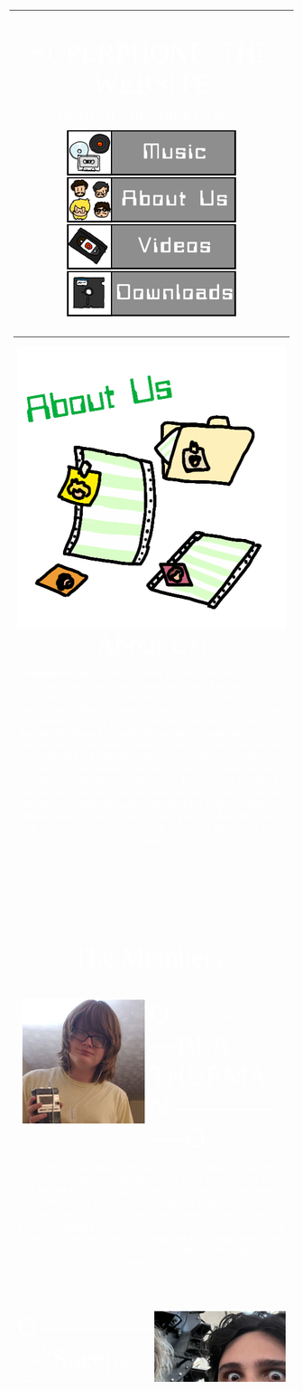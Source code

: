 <html>

<head>
<meta http-equiv="Content-Language" content="en-us">
<meta http-equiv="Content-Type" content="text/html; charset=windows-1252">
<title>Superhome</title>
<meta name="description" content="The landing page of the superphone webzone">
</head>

<body background="Untitled564_20221218200802.png">

<table border="0" cellpadding="0" cellspacing="0" width="1220" height="2427">
	<!-- MSTableType="layout" -->
	<tr>
		<td valign="top" height="249">
		<!-- MSCellType="ContentHead" -->
		<p align="center">&nbsp;</p>
		<p align="center">
		<font face="Lazenby Computer" size="7" color="#FFFFFF">SUPERPHONE: THE 
		WEBSITE</font></p>
		<p align="center">
		<font face="Lazenby Computer" size="5" color="#FFFFFF">HOME OF THE 
		CHICKEN MAN</font></p>
		<p align="center">
		<img border="0" src="Untitled576_20221207014237.png" width="300" height="80">
		<a href="https://superphonerecordings.com/about-us">
		<img border="0" src="Untitled576_20221207014145.png" width="300" height="80"></a>
		<img border="0" src="Untitled576_20221207014206.png" width="300" height="80">
		<img border="0" src="Untitled576_20221207014112.png" width="300" height="80"></td>
	</tr>
	<tr>
		<td width="1220" height="2178" valign="top">
		<table cellpadding="0" cellspacing="0" border="0" width="100%" height="100%">
			<!-- MSCellFormattingTableID="1" -->
			<tr>
				<td valign="top" height="100%" width="100%">
				<!-- MSCellFormattingType="content" -->
				<p align="center">
		<img border="0" src="about.gif" width="500" height="500" align="left"><font face="Lazenby Computer" size="7" color="#FFFFFF">About 
		Us:</font></p>
		<p align="center"><font face="Terminal" size="4" color="#FFFFFF">
		Superphone, simply put, is a band. But that's not as fun, so we'r going 
		to get complicated. Superphone was founded in the summer of 2021 by 
		member Bea Thurman while on vacation in the California desert. It began 
		as a solo project with little aim and no consistent style or theme, 
		apart from a single song written on the plan ride home.The band truly 
		began in October of 2021 after Bea was discharged from a week long 
		hospital visit, wherein she felt compelled to finally do something with 
		the project. She went to the other two founding members, &quot;Sneeps&quot; Coffee 
		and Josh Gruin with a simple proposition, &quot;I'm doing a cover of cabinet 
		man by lemon demon, you guys want to join?&quot; Things continued steadily 
		from there, Onwards from the debut single to 2600 and then demo 
		collective. Along the way guitarist Matt &quot;Molgera&quot; was brought on to 
		assist with, well, guitar, and things have been going ever since</font></p>
		<p align="center">&nbsp;</p>
		<p align="center">&nbsp;</p>
		<p align="center">&nbsp;</p>
		<p align="center">&nbsp;</p>
		<p align="center">&nbsp;</p>
		<p align="center">
		<font face="Lazenby Computer" size="7" color="#FFFFFF">The Members:</font></p>
		<p align="center">&nbsp;</p>
		<p align="left"><font face="Lazenby Computer" size="7" color="#FFFFFF">
		<img border="3" src="20221219_233356.jpg" width="217" height="219" align="left" hspace="6">O---------------BEA 
		THURMAN----------------O</font></p>
		<p align="center"><font face="Terminal" size="4" color="#FFFFFF">I was 
		born in Alabama at the age of 0 in a hospital that no longer exists. 
		Raised primarily by my mother, I was exposed very early on Art and 
		Music. I began writing songs as early as elementary school. With such 
		classics as &quot;Hot Dogs for Breakfast&quot; and &quot;Fruit Cups Over Brooklyn&quot;. I 
		never really though of myself as a musician though, I was always more of 
		an artist or an animator, It wasn't until the formation of Superphone 
		that I really developed an interest in the world of music writing, 
		performing, an production. </font></p>
		<p align="center">&nbsp;</p>
		<p align="center">&nbsp;</p>
		<p align="center">
		<img border="0" src="20221219_233644.jpg" width="233" height="237" align="right"><font face="Lazenby Computer" size="7" color="#FFFFFF">O--------------&quot;Sneeps&quot; 
		Coffee---------------O</font></p>
		<p align="center">&nbsp;</p>
		<p align="center"><font face="Terminal" size="4" color="#FFFFFF">[Bio 
		Soon] </font></p>
		<p align="center">&nbsp;</p>
		<p align="center">&nbsp;</p>
		<p align="center">&nbsp;</p>
		<p align="center">
		<img border="0" src="20221219_233541.jpg" width="230" height="236" align="left"><font face="Lazenby Computer" size="7" color="#FFFFFF">O----------------Josh 
		Gruin-----------------O</font></p>
		<p align="center">&nbsp;</p>
		<p align="center">&nbsp;</p>
		<p align="center"><font face="Terminal" size="4" color="#FFFFFF">[Bio 
		Soon]</font></p>
		<p align="center">&nbsp;</p>
		<p align="center">&nbsp;</p>
		<p align="center">
		<img border="0" src="20221219_233455.jpg" width="244" height="252" align="right"><font face="Lazenby Computer" size="7" color="#FFFFFF">O-------------Matt 
		&quot;Molgera&quot;---------------O</font></p>
		<p align="center">&nbsp;</p>
		<p align="center"><font face="Terminal" size="4" color="#FFFFFF">[Bio 
		Soon]</font></td>
			</tr>
		</table>
		</td>
		</tr>
</table>


